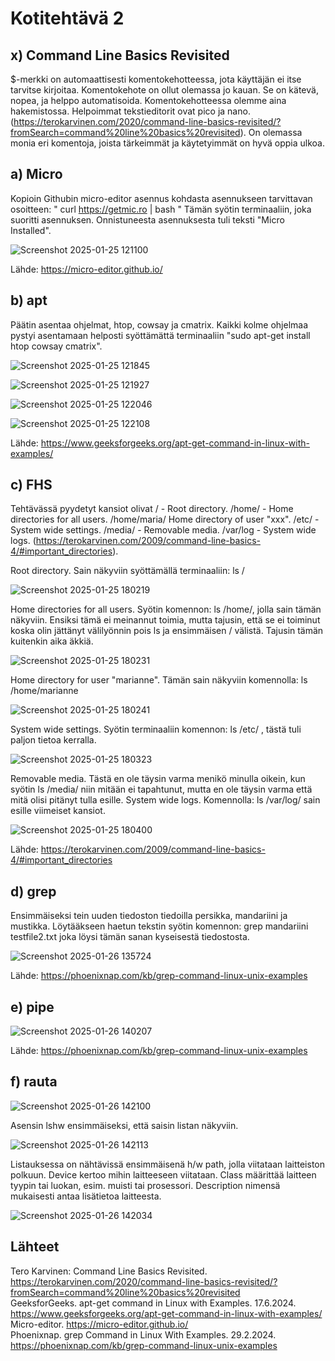 # Kotitehtävä 2

## x) Command Line Basics Revisited 
$-merkki on automaattisesti komentokehotteessa, jota käyttäjän ei itse tarvitse kirjoitaa. Komentokehote on ollut olemassa jo kauan. Se on kätevä, nopea, ja helppo automatisoida. Komentokehotteessa olemme aina hakemistossa. Helpoimmat tekstieditorit ovat pico ja nano. (https://terokarvinen.com/2020/command-line-basics-revisited/?fromSearch=command%20line%20basics%20revisited). On olemassa monia eri komentoja, joista tärkeimmät ja käytetyimmät on hyvä oppia ulkoa.

## a) Micro

Kopioin Githubin micro-editor asennus kohdasta asennukseen tarvittavan osoitteen: " curl https://getmic.ro | bash " Tämän syötin terminaaliin, joka suoritti asennuksen. Onnistuneesta asennuksesta tuli teksti "Micro Installed".

![Screenshot 2025-01-25 121100](https://github.com/user-attachments/assets/81d39acc-5ec2-4dee-8071-40a5c53590d8)

Lähde: https://micro-editor.github.io/ 

## b) apt

Päätin asentaa ohjelmat, htop, cowsay ja cmatrix. Kaikki kolme ohjelmaa pystyi asentamaan helposti syöttämättä terminaaliin "sudo apt-get install htop cowsay cmatrix". 

![Screenshot 2025-01-25 121845](https://github.com/user-attachments/assets/f2173ee2-8562-488e-b888-98fba1917fe9)

![Screenshot 2025-01-25 121927](https://github.com/user-attachments/assets/875d4d9b-3d4b-464f-8754-539f4608b999)

![Screenshot 2025-01-25 122046](https://github.com/user-attachments/assets/25e9efff-9492-4385-91fa-1badd2633abe)

![Screenshot 2025-01-25 122108](https://github.com/user-attachments/assets/fa8029ef-ff05-4a11-aa27-860c1fb30bc9)

Lähde: https://www.geeksforgeeks.org/apt-get-command-in-linux-with-examples/ 

## c) FHS

Tehtävässä pyydetyt kansiot olivat / - Root directory. /home/ - Home directories for all users. /home/maria/ Home directory of user "xxx". /etc/ - System wide settings. /media/ - Removable media. /var/log - System wide logs. (https://terokarvinen.com/2009/command-line-basics-4/#important_directories). 

Root directory. Sain näkyviin syöttämällä terminaaliin: ls /  

![Screenshot 2025-01-25 180219](https://github.com/user-attachments/assets/ac258ad7-3899-44cd-84af-c685c05979b2)

Home directories for all users. Syötin komennon: ls /home/, jolla sain tämän näkyviin. Ensiksi tämä ei meinannut toimia, mutta tajusin, että se ei toiminut koska olin jättänyt välilyönnin pois ls ja ensimmäisen / välistä. Tajusin tämän kuitenkin aika äkkiä.  

![Screenshot 2025-01-25 180231](https://github.com/user-attachments/assets/5b340162-8277-44e3-b239-6ee750b1eb1e)

Home directory for user "marianne". Tämän sain näkyviin komennolla: ls /home/marianne  

![Screenshot 2025-01-25 180241](https://github.com/user-attachments/assets/34e4b473-c249-4f0a-b44e-016a5cbdc246)

System wide settings. Syötin terminaaliin komennon: ls /etc/ , tästä tuli paljon tietoa kerralla.  

![Screenshot 2025-01-25 180323](https://github.com/user-attachments/assets/d81b90ab-0169-4396-96d8-a9d0cabe5677)

Removable media. Tästä en ole täysin varma menikö minulla oikein, kun syötin ls /media/ niin mitään ei tapahtunut, mutta en ole täysin varma että mitä olisi pitänyt tulla esille. 
System wide logs. Komennolla: ls /var/log/ sain esille viimeiset kansiot.  

![Screenshot 2025-01-25 180400](https://github.com/user-attachments/assets/c903b94c-7896-4832-8690-809583eae262)

Lähde: https://terokarvinen.com/2009/command-line-basics-4/#important_directories 

## d) grep

Ensimmäiseksi tein uuden tiedoston tiedoilla persikka, mandariini ja mustikka. Löytääkseen haetun tekstin syötin komennon: grep mandariini testfile2.txt joka löysi tämän sanan kyseisestä tiedostosta.  

![Screenshot 2025-01-26 135724](https://github.com/user-attachments/assets/5c839e7f-8250-4bb3-82ab-0e3f06933b76)

Lähde: https://phoenixnap.com/kb/grep-command-linux-unix-examples 

## e) pipe

![Screenshot 2025-01-26 140207](https://github.com/user-attachments/assets/47d1b45b-9b2c-4c19-84b8-7ff263591054)

Lähde: https://phoenixnap.com/kb/grep-command-linux-unix-examples 

## f) rauta

![Screenshot 2025-01-26 142100](https://github.com/user-attachments/assets/fcfc3c51-a248-4baa-88fd-2c0666abc50a)

Asensin lshw ensimmäiseksi, että saisin listan näkyviin. 

![Screenshot 2025-01-26 142113](https://github.com/user-attachments/assets/36f269d0-f9d9-4436-86cf-c1ab2d3823b9)

Listauksessa on nähtävissä ensimmäisenä h/w path, jolla viitataan laitteiston polkuun. Device kertoo mihin laitteeseen viitataan. Class määrittää laitteen tyypin tai luokan, esim. muisti tai prosessori. Description nimensä mukaisesti antaa lisätietoa laitteesta.  

![Screenshot 2025-01-26 142034](https://github.com/user-attachments/assets/e27675d7-f026-4fb7-b393-9e93dbaf689b)

## Lähteet 
Tero Karvinen: Command Line Basics Revisited. https://terokarvinen.com/2020/command-line-basics-revisited/?fromSearch=command%20line%20basics%20revisited  
GeeksforGeeks. apt-get command in Linux with Examples. 17.6.2024. https://www.geeksforgeeks.org/apt-get-command-in-linux-with-examples/  
Micro-editor. https://micro-editor.github.io/  
Phoenixnap. grep Command in Linux With Examples. 29.2.2024. https://phoenixnap.com/kb/grep-command-linux-unix-examples   
